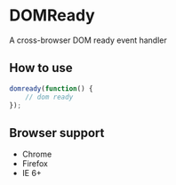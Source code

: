 # DOMReady

A cross-browser DOM ready event handler

## How to use

```js
domready(function() {
    // dom ready  
});
```

## Browser support

* Chrome
* Firefox
* IE 6+
